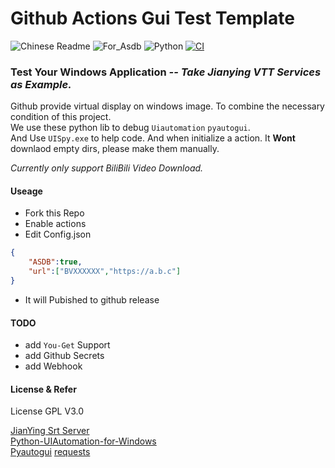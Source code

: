 # Github Actions Gui Test Template
![Chinese Readme](https://img.shields.io/badge/Docs-Chinese-green.svg) ![For_Asdb](https://img.shields.io/badge/For-ASDB-blue.svg) ![Python](https://img.shields.io/badge/Language-Python-green.svg)  [![CI](https://github.com/P-PPPP/ActionsGui/actions/workflows/main.yml/badge.svg)](https://github.com/P-PPPP/ActionsGui/actions/workflows/main.yml)  

### Test Your Windows Application *-- Take Jianying VTT Services as Example.*

Github provide virtual display on windows image. To combine the necessary condition of this project.  
We use these python lib to debug `Uiautomation` `pyautogui`.  
And Use `UISpy.exe` to help code.
And when initialize a action. It **Wont** downlaod empty dirs, please make them manually.

*Currently only support BiliBili Video Download.*
#### Useage
- Fork this Repo
- Enable actions
- Edit Config.json
```json
{
    "ASDB":true,
    "url":["BVXXXXXX","https://a.b.c"]
}
```
- It will Pubished to github release
#### TODO
- add `You-Get` Support
- add Github Secrets
- add Webhook

#### License & Refer

License GPL V3.0

[JianYing Srt Server](https://github.com/A-Soul-Database/JianYingSrtServer)  
[Python-UIAutomation-for-Windows](https://github.com/yinkaisheng/Python-UIAutomation-for-Windows)  
[Pyautogui](https://github.com/asweigart/pyautogui)
[requests](https://github.com/psf/requests)  